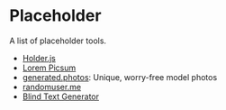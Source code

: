---
---

# Placeholder

A list of placeholder tools.

- [Holder.js](http://holderjs.com/)
- [Lorem Picsum](https://picsum.photos/)
- [generated.photos](https://generated.photos/): Unique, worry-free model photos
- [randomuser.me](https://randomuser.me/photos)
- [Blind Text Generator](https://www.blindtextgenerator.de/)
